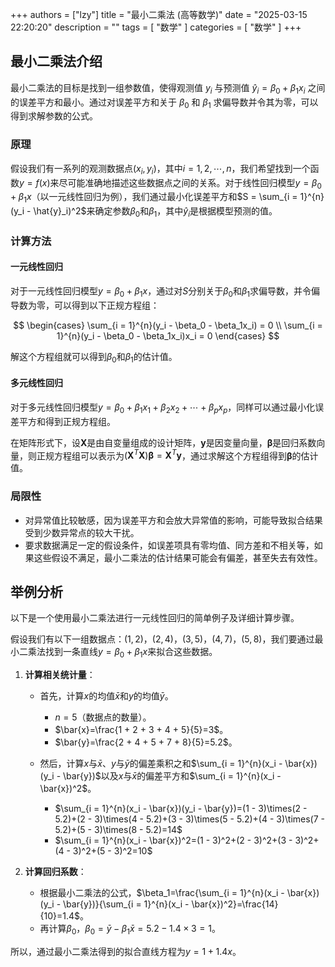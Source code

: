 
+++
authors = ["lzy"]
title = "最小二乘法 (高等数学)"
date = "2025-03-15 22:20:20"
description = ""
tags = [
"数学"
]
categories = [
"数学"
]
+++

## 最小二乘法介绍

最小二乘法的目标是找到一组参数值，使得观测值 $y_i$ 与预测值 $\hat{y}_i=\beta_0+\beta_1x_i$ 之间的误差平方和最小。通过对误差平方和关于 $\beta_0$ 和 $\beta_1$ 求偏导数并令其为零，可以得到求解参数的公式。

### 原理

假设我们有一系列的观测数据点$(x_i, y_i)$，其中$i = 1, 2, \cdots, n$，我们希望找到一个函数$y = f(x)$来尽可能准确地描述这些数据点之间的关系。对于线性回归模型$y = \beta_0 + \beta_1x$（以一元线性回归为例），我们通过最小化误差平方和$S = \sum_{i = 1}^{n}(y_i - \hat{y}_i)^2$来确定参数$\beta_0$和$\beta_1$，其中$\hat{y}_i$是根据模型预测的值。

### 计算方法

#### 一元线性回归

对于一元线性回归模型$y = \beta_0 + \beta_1x$，通过对$S$分别关于$\beta_0$和$\beta_1$求偏导数，并令偏导数为零，可以得到以下正规方程组：

$$
\begin{cases}
\sum_{i = 1}^{n}(y_i - \beta_0 - \beta_1x_i) = 0 \\
\sum_{i = 1}^{n}(y_i - \beta_0 - \beta_1x_i)x_i = 0
\end{cases}
$$

解这个方程组就可以得到$\beta_0$和$\beta_1$的估计值。

#### 多元线性回归

对于多元线性回归模型$y=\beta_0+\beta_1x_1+\beta_2x_2+\cdots+\beta_px_p$，同样可以通过最小化误差平方和得到正规方程组。

在矩阵形式下，设$\mathbf{X}$是由自变量组成的设计矩阵，$\mathbf{y}$是因变量向量，$\boldsymbol{\beta}$是回归系数向量，则正规方程组可以表示为$(\mathbf{X}^{T}\mathbf{X})\boldsymbol{\beta}=\mathbf{X}^{T}\mathbf{y}$，通过求解这个方程组得到$\boldsymbol{\beta}$的估计值。

### 局限性

- 对异常值比较敏感，因为误差平方和会放大异常值的影响，可能导致拟合结果受到少数异常点的较大干扰。
- 要求数据满足一定的假设条件，如误差项具有零均值、同方差和不相关等，如果这些假设不满足，最小二乘法的估计结果可能会有偏差，甚至失去有效性。

## 举例分析

以下是一个使用最小二乘法进行一元线性回归的简单例子及详细计算步骤。

假设我们有以下一组数据点：$(1, 2)$，$(2, 4)$，$(3, 5)$，$(4, 7)$，$(5, 8)$，我们要通过最小二乘法找到一条直线$y = \beta_0 + \beta_1x$来拟合这些数据。

1. **计算相关统计量**：

    - 首先，计算$x$的均值$\bar{x}$和$y$的均值$\bar{y}$。

      - $n = 5$（数据点的数量）。
      - $\bar{x}=\frac{1 + 2 + 3 + 4 + 5}{5}=3$。
      - $\bar{y}=\frac{2 + 4 + 5 + 7 + 8}{5}=5.2$。
    - 然后，计算$x$与$\bar{x}$、$y$与$\bar{y}$的偏差乘积之和$\sum_{i = 1}^{n}(x_i - \bar{x})(y_i - \bar{y})$以及$x$与$\bar{x}$的偏差平方和$\sum_{i = 1}^{n}(x_i - \bar{x})^2$。

      - $\sum_{i = 1}^{n}(x_i - \bar{x})(y_i - \bar{y})=(1 - 3)\times(2 - 5.2)+(2 - 3)\times(4 - 5.2)+(3 - 3)\times(5 - 5.2)+(4 - 3)\times(7 - 5.2)+(5 - 3)\times(8 - 5.2)=14$
      - $\sum_{i = 1}^{n}(x_i - \bar{x})^2=(1 - 3)^2+(2 - 3)^2+(3 - 3)^2+(4 - 3)^2+(5 - 3)^2=10$
2. **计算回归系数**：

    - 根据最小二乘法的公式，$\beta_1=\frac{\sum_{i = 1}^{n}(x_i - \bar{x})(y_i - \bar{y})}{\sum_{i = 1}^{n}(x_i - \bar{x})^2}=\frac{14}{10}=1.4$。
    - 再计算$\beta_0$，$\beta_0=\bar{y}-\beta_1\bar{x}=5.2 - 1.4\times3=1$。

所以，通过最小二乘法得到的拟合直线方程为$y = 1 + 1.4x$。
